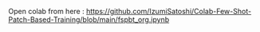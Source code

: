 Open colab from here : https://github.com/IzumiSatoshi/Colab-Few-Shot-Patch-Based-Training/blob/main/fspbt_org.ipynb
